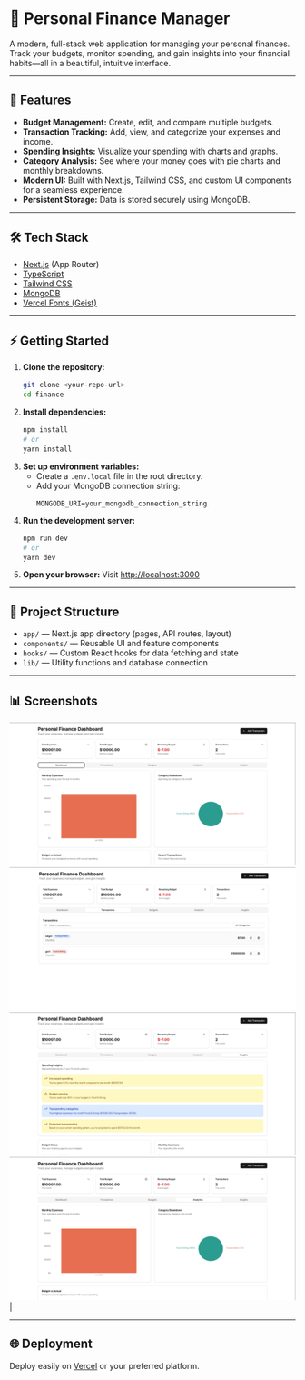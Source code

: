 # 💸 Personal Finance Manager

A modern, full-stack web application for managing your personal finances. Track your budgets, monitor spending, and gain insights into your financial habits—all in a beautiful, intuitive interface.

---

## 🚀 Features

- **Budget Management:** Create, edit, and compare multiple budgets.
- **Transaction Tracking:** Add, view, and categorize your expenses and income.
- **Spending Insights:** Visualize your spending with charts and graphs.
- **Category Analysis:** See where your money goes with pie charts and monthly breakdowns.
- **Modern UI:** Built with Next.js, Tailwind CSS, and custom UI components for a seamless experience.
- **Persistent Storage:** Data is stored securely using MongoDB.

---

## 🛠️ Tech Stack

- [Next.js](https://nextjs.org/) (App Router)
- [TypeScript](https://www.typescriptlang.org/)
- [Tailwind CSS](https://tailwindcss.com/)
- [MongoDB](https://www.mongodb.com/)
- [Vercel Fonts (Geist)](https://vercel.com/font)

---

## ⚡ Getting Started

1. **Clone the repository:**
   ```bash
   git clone <your-repo-url>
   cd finance
   ```
2. **Install dependencies:**
   ```bash
   npm install
   # or
   yarn install
   ```
3. **Set up environment variables:**
   - Create a `.env.local` file in the root directory.
   - Add your MongoDB connection string:
     ```env
     MONGODB_URI=your_mongodb_connection_string
     ```
4. **Run the development server:**
   ```bash
   npm run dev
   # or
   yarn dev
   ```
5. **Open your browser:**
   Visit [http://localhost:3000](http://localhost:3000)

---

## 📁 Project Structure

- `app/` — Next.js app directory (pages, API routes, layout)
- `components/` — Reusable UI and feature components
- `hooks/` — Custom React hooks for data fetching and state
- `lib/` — Utility functions and database connection

---

## 📊 Screenshots


![Dashboard](assets/screenshots/dashboard.png)
![Transactions](assets/screenshots/transactions.png)
![Insights](assets/screenshots/insights.png)
![Analytics](assets/screenshots/analytics.png) |

---

## 🌐 Deployment

Deploy easily on [Vercel](https://vercel.com/) or your preferred platform.
